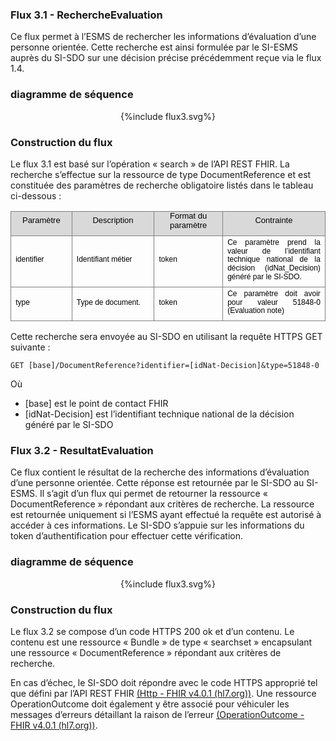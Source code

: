 
### Flux 3.1 - RechercheEvaluation

Ce flux permet à l’ESMS de rechercher les informations d’évaluation d’une personne orientée. Cette recherche est ainsi formulée par le SI-ESMS auprès du SI-SDO sur une décision précise précédemment reçue via le flux 1.4. 

### diagramme de séquence 

<div style="text-align:center;"> {%include flux3.svg%} </div>

### Construction du flux

Le flux 3.1 est basé sur l’opération « search » de l’API REST FHIR. La recherche s’effectue sur la ressource de type DocumentReference et est constituée des paramètres de recherche obligatoire listés dans le tableau ci-dessous : 

<div style='margin-top:0cm;margin-right:0cm;margin-bottom:6.0pt;margin-left:0cm;text-align:justify;line-height:115%;font-size:13px;font-family:"Arial",sans-serif;' align="center">
    <table style="border-collapse:collapse;border:none;">
        <tbody>
            <tr>
                <td style="width:84.65pt;border:solid gray 1.0pt;background:#D9D9D9;padding:0cm 5.4pt 0cm 5.4pt;">
                    <p style='margin-top:0cm;margin-right:0cm;margin-bottom:6.0pt;margin-left:0cm;text-align:center;line-height:115%;font-size:13px;font-family:"Arial",sans-serif;'><span style="color:black;">Param&egrave;tre</span></p>
                </td>
                <td style="width:5.0cm;border:solid gray 1.0pt;border-left:none;background:#D9D9D9;padding:0cm 5.4pt 0cm 5.4pt;">
                    <p style='margin-top:0cm;margin-right:0cm;margin-bottom:6.0pt;margin-left:0cm;text-align:center;line-height:115%;font-size:13px;font-family:"Arial",sans-serif;'><span style="color:black;">Description</span></p>
                </td>
                <td style="width:107.9pt;border:solid gray 1.0pt;border-left:none;background:#D9D9D9;padding:0cm 5.4pt 0cm 5.4pt;">
                    <p style='margin-top:0cm;margin-right:0cm;margin-bottom:6.0pt;margin-left:0cm;text-align:center;line-height:115%;font-size:13px;font-family:"Arial",sans-serif;'><span style="color:black;">Format du param&egrave;tre</span></p>
                </td>
                <td style="width:175.2pt;border:solid gray 1.0pt;border-left:none;background:#D9D9D9;padding:0cm 5.4pt 0cm 5.4pt;">
                    <p style='margin-top:0cm;margin-right:0cm;margin-bottom:6.0pt;margin-left:0cm;text-align:center;line-height:115%;font-size:13px;font-family:"Arial",sans-serif;'><span style="color:black;">Contrainte</span></p>
                </td>
            </tr>
            <tr>
                <td style="width:0cm;border:solid gray 1.0pt;border-top:none;padding:0cm 5.4pt 0cm 5.4pt;">
                    <p style='margin-top:3.0pt;margin-right:0cm;margin-bottom:6.0pt;margin-left:0cm;text-align:justify;line-height:115%;font-size:12px;font-family:"Arial",sans-serif;'><span style="color:black;">identifier</span></p>
                </td>
                <td style="width:5.0cm;border-top:none;border-left:none;border-bottom:  solid gray 1.0pt;border-right:solid gray 1.0pt;padding:0cm 5.4pt 0cm 5.4pt;">
                    <p style='margin-top:3.0pt;margin-right:0cm;margin-bottom:6.0pt;margin-left:0cm;text-align:justify;line-height:115%;font-size:12px;font-family:"Arial",sans-serif;'><span style="color:black;">Identifiant m&eacute;tier</span></p>
                </td>
                <td style="width:107.9pt;border-top:none;border-left:none;border-bottom:solid gray 1.0pt;border-right:solid gray 1.0pt;padding:0cm 5.4pt 0cm 5.4pt;">
                    <p style='margin-top:3.0pt;margin-right:0cm;margin-bottom:6.0pt;margin-left:0cm;text-align:justify;line-height:115%;font-size:12px;font-family:"Arial",sans-serif;'><span style="color:black;">token</span></p>
                </td>
                <td style="width:0cm;border-top:none;border-left:none;border-bottom:  solid gray 1.0pt;border-right:solid gray 1.0pt;padding:0cm 5.4pt 0cm 5.4pt;">
                    <p style='margin-top:3.0pt;margin-right:0cm;margin-bottom:6.0pt;margin-left:0cm;text-align:justify;line-height:115%;font-size:12px;font-family:"Arial",sans-serif;'><span style="color:black;">Ce param&egrave;tre prend la valeur de l&rsquo;identifiant technique national de la d&eacute;cision (idNat_Decision) g&eacute;n&eacute;r&eacute; par le SI-SDO.</span></p>
                </td>
            </tr>
            <tr>
                <td style="width:0cm;border:solid gray 1.0pt;border-top:none;padding:0cm 5.4pt 0cm 5.4pt;">
                    <p style='margin-top:3.0pt;margin-right:0cm;margin-bottom:6.0pt;margin-left:0cm;text-align:justify;line-height:115%;font-size:12px;font-family:"Arial",sans-serif;'><span style="color:black;">type</span></p>
                </td>
                <td style="width:5.0cm;border-top:none;border-left:none;border-bottom:  solid gray 1.0pt;border-right:solid gray 1.0pt;padding:0cm 5.4pt 0cm 5.4pt;">
                    <p style='margin-top:3.0pt;margin-right:0cm;margin-bottom:6.0pt;margin-left:0cm;text-align:justify;line-height:115%;font-size:12px;font-family:"Arial",sans-serif;'><span style="color:black;">Type de document.</span></p>
                </td>
                <td style="width:107.9pt;border-top:none;border-left:none;border-bottom:solid gray 1.0pt;border-right:solid gray 1.0pt;padding:0cm 5.4pt 0cm 5.4pt;">
                    <p style='margin-top:3.0pt;margin-right:0cm;margin-bottom:6.0pt;margin-left:0cm;text-align:justify;line-height:115%;font-size:12px;font-family:"Arial",sans-serif;'><span style="color:black;">token</span></p>
                </td>
                <td style="width:0cm;border-top:none;border-left:none;border-bottom:  solid gray 1.0pt;border-right:solid gray 1.0pt;padding:0cm 5.4pt 0cm 5.4pt;">
                    <p style='margin-top:3.0pt;margin-right:0cm;margin-bottom:6.0pt;margin-left:0cm;text-align:justify;line-height:115%;font-size:12px;font-family:"Arial",sans-serif;'><span style="color:black;">Ce param&egrave;tre doit avoir pour valeur 51848-0 (Evaluation note)</span></p>
                </td>
            </tr>
        </tbody>
    </table>
</div>

Cette recherche sera envoyée au SI-SDO en utilisant la requête HTTPS GET suivante : 

`GET [base]/DocumentReference?identifier=[idNat-Decision]&type=51848-0`

Où 
-	[base] est le point de contact FHIR 
-	[idNat-Decision] est l’identifiant technique national de la décision généré par le SI-SDO


### Flux 3.2 - ResultatEvaluation

Ce flux contient le résultat de la recherche des informations d’évaluation d’une personne orientée. Cette réponse est retournée par le SI-SDO au SI-ESMS.
Il s’agit d’un flux qui permet de retourner la ressource « DocumentReference » répondant aux critères de recherche. La ressource est retournée uniquement si l’ESMS ayant effectué la requête est autorisé à accéder à ces informations. Le SI-SDO s’appuie sur les informations du token d’authentification pour effectuer cette vérification.


### diagramme de séquence 

<div style="text-align:center;"> {%include flux3.svg%} </div>


### Construction du flux

Le flux 3.2 se compose d’un code HTTPS 200 ok et d’un contenu. Le contenu est une ressource « Bundle » de type « searchset » encapsulant une ressource « DocumentReference » répondant aux critères de recherche.

En cas d’échec, le SI-SDO doit répondre avec le code HTTPS approprié tel que défini par l’API REST FHIR [(Http - FHIR v4.0.1 (hl7.org))](https://hl7.org/fhir/http.html). Une ressource OperationOutcome doit également y être associé pour véhiculer les messages d’erreurs détaillant la raison de l’erreur [(OperationOutcome - FHIR v4.0.1 (hl7.org))](https://hl7.org/fhir/operationoutcome.html).

